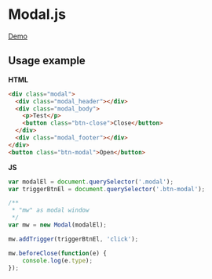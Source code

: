 # Modal.js

[Demo](https://tsybenko.github.io/modal.js/)

## Usage example

**HTML**
```html
<div class="modal">
  <div class="modal_header"></div>
  <div class="modal_body">
    <p>Test</p>
    <button class="btn-close">Close</button>
  </div>
  <div class="modal_footer"></div>
</div>
<button class="btn-modal">Open</button>
```

**JS**
```js
var modalEl = document.querySelector('.modal');
var triggerBtnEl = document.querySelector('.btn-modal');

/**
 * "mw" as modal window
 */
var mw = new Modal(modalEl);

mw.addTrigger(triggerBtnEl, 'click');

mw.beforeClose(function(e) {
	console.log(e.type);
});
```
